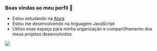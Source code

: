 ### Boas vindas ao meu perfil 💙

- Estou estudando na [Alura](https://www.alura.com.br)
- Estou me desenvolvendo na linguagem JavaScript
- Utilizo esse espaço para minha organização e compartilhamento dos meus projetos desenvolvidos

![](https://tenor.com/pt-BR/view/anime-gif-10946621)
